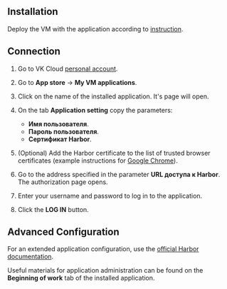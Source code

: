 ## Installation

Deploy the VM with the application according to [instruction](../../quick-start/).

## Connection

1. Go to VK Cloud [personal account](https://mcs.mail.ru/app/en).
1. Go to **App store** → **My VM applications**.
1. Click on the name of the installed application. It's page will open.
1. On the tab **Application setting** copy the parameters:

   - **Имя пользователя**.
   - **Пароль пользователя**.
   - **Сертификат Harbor**.

1. (Optional) Add the Harbor certificate to the list of trusted browser certificates (example instructions for [Google Chrome](https://support.google.com/chrome/a/answer/3505249?hl=ru)).
1. Go to the address specified in the parameter **URL доступа к Harbor**. The authorization page opens.
1. Enter your username and password to log in to the application.
1. Click the **LOG IN** button.

## Advanced Configuration

For an extended application configuration, use the [official Harbor documentation](https://goharbor.io/docs/2.2.0/administration/).

<info>

Useful materials for application administration can be found on the **Beginning of work** tab of the installed application.

</info>
